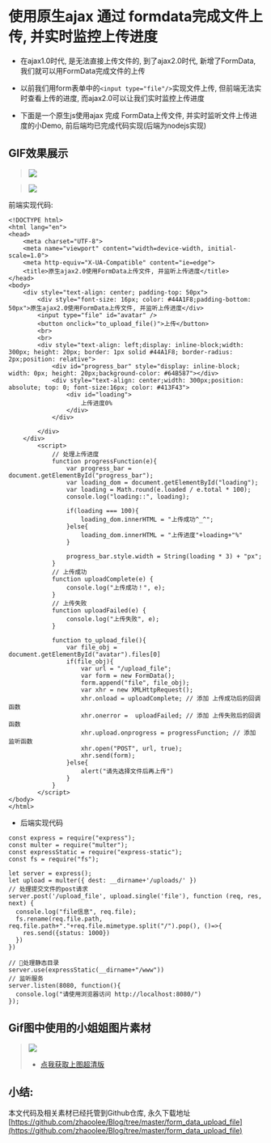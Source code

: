 # 使用原生ajax 通过 formdata完成文件上传, 并实时监控上传进度

- 在ajax1.0时代, 是无法直接上传文件的, 到了ajax2.0时代, 新增了FormData, 我们就可以用FormData完成文件的上传

- 以前我们用form表单中的`<input type="file"/>`实现文件上传, 但前端无法实时查看上传的进度, 而ajax2.0可以让我们实时监控上传进度

- 下面是一个原生js使用ajax 完成 FormData上传文件, 并实时监听文件上传进度的小Demo, 前后端均已完成代码实现(后端为nodejs实现)

## GIF效果展示
> ![](https://raw.githubusercontent.com/zhaoolee/GraphBed/master/images/90ff7fabf351bd0ae3ea012fe24b335c)


> ![](https://raw.githubusercontent.com/zhaoolee/GraphBed/master/images/e7f41cc980d4d8ebbafbbc97e101bc8d)



前端实现代码:
```
<!DOCTYPE html>
<html lang="en">
<head>
    <meta charset="UTF-8">
    <meta name="viewport" content="width=device-width, initial-scale=1.0">
    <meta http-equiv="X-UA-Compatible" content="ie=edge">
    <title>原生ajax2.0使用FormData上传文件, 并监听上传进度</title>
</head>
<body>
    <div style="text-align: center; padding-top: 50px">
        <div style="font-size: 16px; color: #44A1F8;padding-bottom: 50px">原生ajax2.0使用FormData上传文件, 并监听上传进度</div>
        <input type="file" id="avatar" />
        <button onclick="to_upload_file()">上传</button>
        <br>
        <br>
        <div style="text-align: left;display: inline-block;width: 300px; height: 20px; border: 1px solid #44A1F8; border-radius: 2px;position: relative">
            <div id="progress_bar" style="display: inline-block; width: 0px; height: 20px;background-color: #64B587"></div>
            <div style="text-align: center;width: 300px;position: absolute; top: 0; font-size:16px; color: #413F43">
                <div id="loading">
                    上传进度0%
                </div>
            </div>
            
        </div>
    </div>
        <script>
            // 处理上传进度
            function progressFunction(e){
                var progress_bar = document.getElementById("progress_bar");
                var loading_dom = document.getElementById("loading");
                var loading = Math.round(e.loaded / e.total * 100);
                console.log("loading::", loading);

                if(loading === 100){
                    loading_dom.innerHTML = "上传成功^_^";
                }else{
                    loading_dom.innerHTML = "上传进度"+loading+"%"
                }
                
                progress_bar.style.width = String(loading * 3) + "px";
            }
            // 上传成功
            function uploadComplete(e) {
                console.log("上传成功！", e);
            }
            // 上传失败
            function uploadFailed(e) {
                console.log("上传失败", e);
            }
    
            function to_upload_file(){
                var file_obj = document.getElementById("avatar").files[0]
                if(file_obj){
                    var url = "/upload_file";
                    var form = new FormData();
                    form.append("file", file_obj);
                    var xhr = new XMLHttpRequest();
                    xhr.onload = uploadComplete; // 添加 上传成功后的回调函数
                    xhr.onerror =  uploadFailed; // 添加 上传失败后的回调函数
                    xhr.upload.onprogress = progressFunction; // 添加 监听函数
                    xhr.open("POST", url, true);
                    xhr.send(form);
                }else{
                    alert("请先选择文件后再上传")
                }
            }
        </script>
</body>
</html>
```

- 后端实现代码
```
const express = require("express");
const multer = require("multer");
const expressStatic = require("express-static");
const fs = require("fs");

let server = express();
let upload = multer({ dest: __dirname+'/uploads/' })
// 处理提交文件的post请求
server.post('/upload_file', upload.single('file'), function (req, res, next) {
  console.log("file信息", req.file);
  fs.rename(req.file.path, req.file.path+"."+req.file.mimetype.split("/").pop(), ()=>{
    res.send({status: 1000})
  })
})

// 处理静态目录
server.use(expressStatic(__dirname+"/www"))
// 监听服务
server.listen(8080, function(){
  console.log("请使用浏览器访问 http://localhost:8080/")
});
```

## Gif图中使用的小姐姐图片素材
> ![](https://raw.githubusercontent.com/zhaoolee/GraphBed/master/images/af12b6c58090de381850bcb78375679a)
> - [点我获取上图超清版](https://github.com/zhaoolee/FrontEndClubIsBook/raw/master/%E3%80%8A%E5%80%BC%E5%BE%97%E6%94%B6%E8%97%8F%E7%9A%84%E5%A3%81%E7%BA%B8%E3%80%8B/%E6%B1%9F%E5%8D%97%E7%83%A7%E9%85%92.jpg)
## 小结:

本文代码及相关素材已经托管到Github仓库, 永久下载地址[https://github.com/zhaoolee/Blog/tree/master/form_data_upload_file](https://github.com/zhaoolee/Blog/tree/master/form_data_upload_file)
